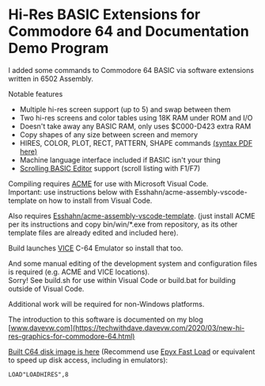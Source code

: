 # Hi-Res BASIC Extensions for Commodore 64 and Documentation Demo Program #

I added some commands to Commodore 64 BASIC via software extensions
written in 6502 Assembly.

Notable features

* Multiple hi-res screen support (up to 5) and swap between them
* Two hi-res screens and color tables using 18K RAM under ROM and I/O
* Doesn't take away any BASIC RAM, only uses $C000-D423 extra RAM
* Copy shapes of any size between screen and memory
* HIRES, COLOR, PLOT, RECT, PATTERN, SHAPE commands [(syntax PDF here)](https://github.com/davervw/hires-c64/raw/master/docs/hi-res%20syntax.pdf)
* Machine language interface included if BASIC isn't your thing
* [Scrolling BASIC Editor](https://archive.org/details/1988-01-computegazette/page/n82) support (scroll listing with F1/F7)

Compiling requires [ACME](https://sourceforge.net/projects/acme-crossass/) for use with Microsoft Visual Code.  
Important: use instructions below with Esshahn/acme-assembly-vscode-template on how to install from Visual Code.

Also requires [Esshahn/acme-assembly-vscode-template](https://github.com/Esshahn/acme-assembly-vscode-template).
(just install ACME per its instructions and copy bin/win/*.exe from repository, as its other template files are already edited and included here).

Build launches [VICE](http://vice-emu.sourceforge.net/index.html#download) C-64 Emulator so install that too.

And some manual editing of the development system and configuration files is required (e.g. ACME and VICE locations).  
Sorry! See build.sh for use within Visual Code or build.bat for building outside of Visual Code.

Additional work will be required for non-Windows platforms.

The introduction to this software is documented on my blog
[www.davevw.com](https://techwithdave.davevw.com/2020/03/new-hi-res-graphics-for-commodore-64.html)

[Built C64 disk image is here](https://github.com/davervw/hires-c64/raw/master/build/hires.d64) (Recommend use [Epyx Fast Load](https://en.wikipedia.org/wiki/Epyx_Fast_Load) or equivalent to speed up disk access, including in emulators):
    
    LOAD"LOADHIRES",8
